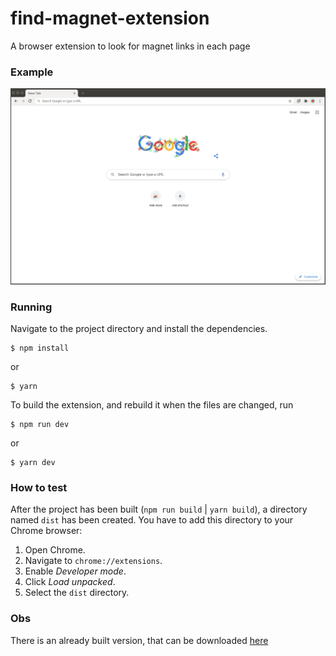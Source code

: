 # find-magnet-extension

A browser extension to look for magnet links in each page

### Example

![Example](find-magnet.gif)


### Running

Navigate to the project directory and install the dependencies.

```
$ npm install
```

or

```
$ yarn
```

To build the extension, and rebuild it when the files are changed, run

```
$ npm run dev
```

or

```
$ yarn dev
```


### How to test

After the project has been built (`npm run build` | `yarn build`), a directory named `dist` has been created. You have to add this directory to your Chrome browser:

1. Open Chrome.
2. Navigate to `chrome://extensions`.
3. Enable _Developer mode_.
4. Click _Load unpacked_.
5. Select the `dist` directory.


### Obs

There is an already built version, that can be downloaded [here](find-magnet.zip?raw=true)
